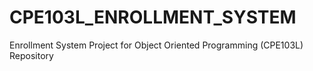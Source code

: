 # CPE103L_ENROLLMENT_SYSTEM
Enrollment System Project for Object Oriented Programming (CPE103L) Repository
